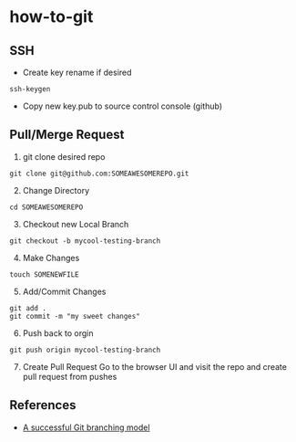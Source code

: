 # how-to-git
## SSH
- Create key rename if desired
```
ssh-keygen
```
- Copy new key.pub to source control console (github)

## Pull/Merge Request
1. git clone desired repo
```
git clone git@github.com:SOMEAWESOMEREPO.git
```
2. Change Directory
```
cd SOMEAWESOMEREPO
```
3. Checkout new Local Branch
```
git checkout -b mycool-testing-branch
```
4. Make Changes
```
touch SOMENEWFILE
```
5. Add/Commit Changes
```
git add .
git commit -m "my sweet changes"
```
6. Push back to orgin 
```
git push origin mycool-testing-branch
```
7. Create Pull Request
Go to the browser UI and visit the repo and create pull request from pushes

## References 
- [A successful Git branching model](https://nvie.com/posts/a-successful-git-branching-model/)
